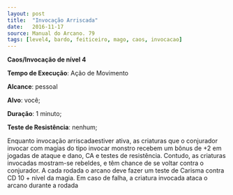 ```yaml
---
layout: post
title:  "Invocação Arriscada"
date:   2016-11-17
source: Manual do Arcano. 79
tags: [level4, bardo, feiticeiro, mago, caos, invocacao]
---
```


**Caos/Invocação de nível 4**

**Tempo de Execução**: Ação de Movimento

**Alcance**: pessoal

**Alvo**: você;

**Duração**: 1 minuto;

**Teste de Resistência**: nenhum;

Enquanto invocação arriscadaestiver 
ativa, as criaturas que o conjurador invocar com magias do tipo invocar monstro
recebem um bônus de +2 em jogadas 
de ataque e dano, CA e testes de resistência. Contudo, as criaturas invocadas 
mostram-se rebeldes, e têm chance de se 
voltar contra o conjurador. A cada rodada o arcano deve fazer um teste de Carisma contra CD 10 + nível da magia. Em 
caso de falha, a criatura invocada ataca o 
arcano durante a rodada